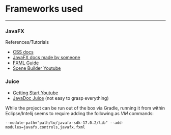 # Frameworks used
<hr/>

### JavaFX

References/Tutorials
<ul>
    <li><a href="https://openjfx.io/javadoc/17/javafx.graphics/javafx/scene/doc-files/cssref.html">CSS docs</a></li>
    <li><a href="https://fxdocs.github.io/docs/html5/#_introduction">JavaFX docs made by someone</a></li>
    <li><a href="https://examples.javacodegeeks.com/desktop-java/javafx/fxml/javafx-fxml-tutorial/">FXML Guide</a></li>
    <li><a href="https://www.youtube.com/watch?v=Z1W4E2d4Yxo">Scene Builder Youtube </a></li>
</ul>

### Juice
<ul>
    <li><a href="https://www.youtube.com/watch?v=wNclLOTxQjk&t=2s">Getting Start Youtube</a></li>
    <li><a href="https://google.github.io/guice/api-docs/4.2/javadoc/index.html?com/google/inject/Binder.html">JavaDoc Juice</a> (not easy to grasp everything)</li>
</ul>


While the project can be run out of the box via Gradle, running it from within Eclipse/Intelij seems to require adding the following as *VM* commands:

    --module-path="path/to/javafx-sdk-17.0.2/lib" --add-modules=javafx.controls,javafx.fxml